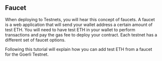 ## Faucet

When deploying to Testnets, you will hear this concept of faucets. A faucet is a web application that will send your wallet address a certain amount of test ETH. You will need to have test ETH in your wallet to perform transactions and pay the gas fee to deploy your contract. Each testnet has a different set of faucet options. 

Following this tutorial will explain how you can add test ETH from a faucet for the Goerli Testnet.
